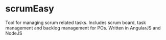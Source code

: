 scrumEasy
=========

Tool for managing scrum related tasks. Includes scrum board, task management and backlog management for POs. Written in AngularJS and NodeJS

